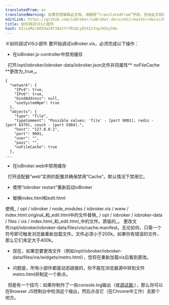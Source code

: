 ```yaml
---
translatedFrom: en
translatedWarning: 如果您想编辑此文档，请删除“translatedFrom”字段，否则此文档将再次自动翻译
editLink: https://github.com/ioBroker/ioBroker.docs/edit/master/docs/zh-cn/dev/adaptervis.md
title: 如何调试VIS小部件
hash: KIzieMx/A0IHa34738atYrTR1bLyDI4IzfnpJXXujh8=
---
```

＃如何调试VIS小部件
要开始调试ioBroker.vis，必须完成以下操作：

 - 在ioBroker.js-controller中禁用缓存

  打开/opt/iobroker/iobroker-data/iobroker.json文件并将属性** noFileCache **更改为_true_。

```
{
  "network": {
    "IPv4": true,
    "IPv6": true,
    "bindAddress": null,
    "useSystemNpm": true
  },
  "objects": {
    "type": "file",
    "typeComment": "Possible values: 'file' - [port 9001], redis - [port 6379], couch - [port 5984].",
    "host": "127.0.0.1",
    "port": 9001,
    "user": "",
    "pass": "",
    "noFileCache": true
  },
...
```

 - 在ioBroker.web中禁用缓存

  打开适配器“web”实例的配置并确保禁用“Cache”。默认情况下禁用它。

 - 使用“iobroker restart”重新启动ioBroker

 - 替换index.html和edit.html

使用_ / opt / iobroker / node_modules / iobroker.vis / www / index.html.original_和_edit.html中的文件替换_ / opt / iobroker / iobroker-data / files / vis / index.html_和_edit.html_中的文件。原版的_。
更改文件/opt/iobroker/iobroker-data/files/vis/cache.manifest。无论如何，只需一个符号即可触发浏览器重新加载文件。文件必须小于200k。如果你有错误的文件，那么它们肯定大于400k。

 - 现在，如果您要更改文件（例如/opt/iobroker/iobroker-data/files/vis/widgets/metro.html），您将在重新加载vis后看到更改。

 - 问题是，所有小部件都是动态链接的，你不能在浏览器源中转到文件metro.html并制定一个断点。

  但是有一个技巧：如果你制作了一些console.log输出（或[调试器;](https://developer.mozilla.org/ru/docs/Web/JavaScript/Reference/Statements/debugger)），那么你可以在Browser JS控制台中检测这个输出，然后点击它（在Chrome中工作）去那个地方。